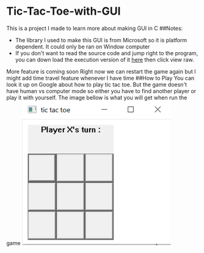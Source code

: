# Tic-Tac-Toe-with-GUI
This is a project I made to learn more about making GUI in C
##Notes:
  * The library I used to make this GUI is from  Microsoft so it is platform dependent. It could only be ran on Window computer
  * If you don't want to read the source code and jump right to the program, you can down load the execution version of it [here](https://github.com/MinhPhu0304/Tic-Tac-Toe-with-GUI/blob/master/Tic-Tac-Toe%20GUI/Debug/12x06c%20-%20Tic-Tac-Toe%20GUI.exe) then click view raw.

More feature is coming soon
Right now we can restart the game again but I might add time travel feature whenever I have time
##How to Play
  You can look it up on Google about how to play tic tac toe. But the game doesn't have human vs computer mode so either you have to find another player or play it with yourself. The image bellow is what you will get when run the game
![Game play](https://github.com/MinhPhu0304/Tic-Tac-Toe-with-GUI/blob/master/Screenshot_Game_play.png)
